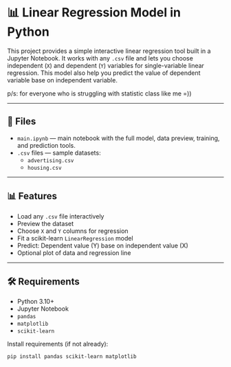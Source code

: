 # 📊 Linear Regression Model in Python

This project provides a simple interactive linear regression tool built in a Jupyter Notebook. It works with any `.csv` file and lets you choose independent (`X`) and dependent (`Y`) variables for single-variable linear regression. 
This model also help you predict the value of dependent variable base on independent variable.

p/s: for everyone who is struggling with statistic class like me =))

---

## 📁 Files

- `main.ipynb` — main notebook with the full model, data preview, training, and prediction tools.
- `.csv` files — sample datasets:
  - `advertising.csv`
  - `housing.csv`

---

## 📊 Features

- Load any `.csv` file interactively
- Preview the dataset
- Choose `X` and `Y` columns for regression
- Fit a scikit-learn `LinearRegression` model
- Predict: Dependent value (Y) base on independent value (X)
- Optional plot of data and regression line

---

## 🛠 Requirements

- Python 3.10+
- Jupyter Notebook
- `pandas`
- `matplotlib`
- `scikit-learn`

Install requirements (if not already):

```bash
pip install pandas scikit-learn matplotlib
